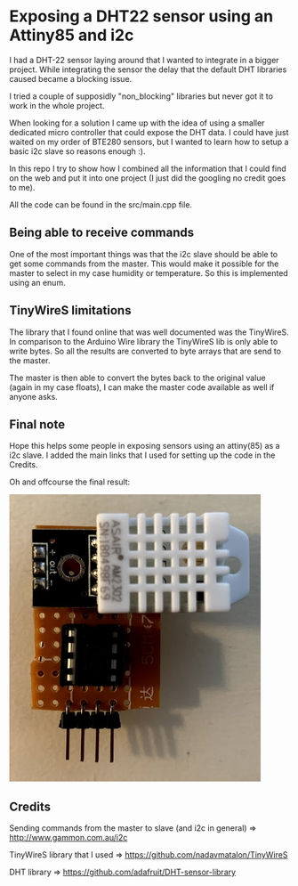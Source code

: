 # Exposing a DHT22 sensor using an Attiny85 and i2c

I had a DHT-22 sensor laying around that I wanted to integrate in a bigger project.
While integrating the sensor the delay that the default DHT libraries caused became a blocking issue.

I tried a couple of supposidly "non_blocking" libraries but never got it to work in the whole project.

When looking for a solution I came up with the idea of using a smaller dedicated micro controller that could expose the DHT data.
I could have just waited on my order of BTE280 sensors, but I wanted to learn how to setup a basic i2c slave so reasons enough :).

In this repo I try to show how I combined all the information that I could find on the web and put it into one project (I just did the googling no credit goes to me).

All the code can be found in the src/main.cpp file.

## Being able to receive commands

One of the most important things was that the i2c slave should be able to get some commands from the master. This would make it possible for the master to select in my case humidity or temperature. So this is implemented using an enum.

## TinyWireS limitations

The library that I found online that was well documented was the TinyWireS.
In comparison to the Arduino Wire library the TinyWireS lib is only able to write bytes. So all the results are converted to byte arrays that are send to the master.

The master is then able to convert the bytes back to the original value (again in my case floats), I can make the master code available as well if anyone asks.

## Final note

Hope this helps some people in exposing sensors using an attiny(85) as a i2c slave. I added the main links that I used for setting up the code in the Credits.

Oh and offcourse the final result:

![alt text](/images/endresult.png "Title")


## Credits

Sending commands from the master to slave (and i2c in general) => http://www.gammon.com.au/i2c

TinyWireS library that I used => https://github.com/nadavmatalon/TinyWireS

DHT library => https://github.com/adafruit/DHT-sensor-library